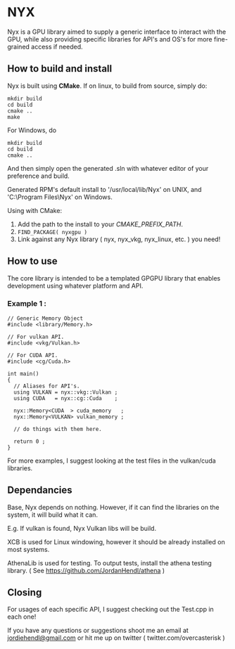 # NYX
  Nyx is a GPU library aimed to supply a generic interface to interact with the GPU, while also providing specific libraries for API's and OS's for more fine-grained access if needed.

## How to build and install
  Nyx is built using **CMake**. If on linux, to build from source, simply do: 
  
  ```
  mkdir build
  cd build
  cmake ..
  make 
  ```
  
  For Windows, do 
  
  ```
  mkdir build
  cd build
  cmake ..
  ```
  
  And then simply open the generated .sln with whatever editor of your preference and build.

  Generated RPM's default install to '/usr/local/lib/Nyx' on UNIX, and 'C:\Program Files\Nyx' on Windows.

  Using with CMake: 
  1) Add the path to the install to your *CMAKE_PREFIX_PATH*.
  2) ```FIND_PACKAGE( nyxgpu ) ```
  3) Link against any Nyx library ( nyx, nyx_vkg, nyx_linux, etc. ) you need!
  
## How to use
  The core library is intended to be a templated GPGPU library that enables development using whatever platform and API.

### Example 1 :
  ```
  // Generic Memory Object
  #include <library/Memory.h>

  // For vulkan API.
  #include <vkg/Vulkan.h>

  // For CUDA API.
  #include <cg/Cuda.h>

  int main()
  {
    // Aliases for API's.
    using VULKAN = nyx::vkg::Vulkan ;
    using CUDA   = nyx::cg::Cuda    ;

    nyx::Memory<CUDA  > cuda_memory   ;
    nyx::Memory<VULKAN> vulkan_memory ;
  
    // do things with them here.

    return 0 ;
  }
  ```

For more examples, I suggest looking at the test files in the vulkan/cuda libraries.

## Dependancies

  Base, Nyx depends on nothing. However, if it can find the libraries on the system, it will build what it can. 
 
  E.g. If vulkan is found, Nyx Vulkan libs will be build.

  XCB is used for Linux windowing, however it should be already installed on most systems.

  AthenaLib is used for testing. To output tests, install the athena testing library. ( See https://github.com/JordanHendl/athena )

## Closing
  For usages of each specific API, I suggest checking out the Test.cpp in each one!

  If you have any questions or suggestions shoot me an email at jordiehendl@gmail.com
  or hit me up on twitter ( twitter.com/overcasterisk )
